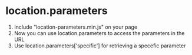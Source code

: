 location.parameters
===================

1. Include "location-parameters.min.js" on your page
2. Now you can use location.parameters to access the parameters in the URL
3. Use location.parameters['specific'] for retrieving a specefic parameter
